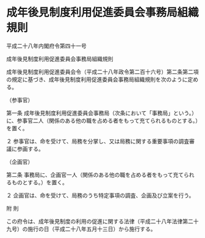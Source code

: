 # 成年後見制度利用促進委員会事務局組織規則

平成二十八年内閣府令第四十一号

成年後見制度利用促進委員会事務局組織規則

成年後見制度利用促進委員会令（平成二十八年政令第二百十六号）第二条第二項の規定に基づき、成年後見制度利用促進委員会事務局組織規則を次のように定める。

（参事官）

第一条 成年後見制度利用促進委員会事務局（次条において「事務局」という。）に、参事官二人（関係のある他の職を占める者をもって充てられるものとする。）を置く。

２ 参事官は、命を受けて、局務を分掌し、又は局務に関する重要事項の調査審議に参画する。

（企画官）

第二条 事務局に、企画官一人（関係のある他の職を占める者をもって充てられるものとする。）を置く。

２ 企画官は、命を受けて、局務のうち特定事項の調査、企画及び立案を行う。

附 則

この府令は、成年後見制度の利用の促進に関する法律（平成二十八年法律第二十九号）の施行の日（平成二十八年五月十三日）から施行する。
